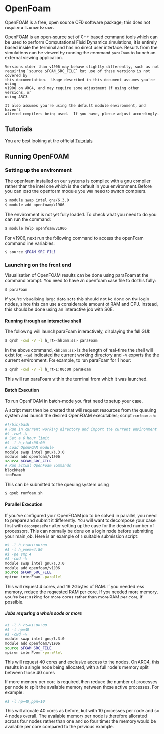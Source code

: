 # OpenFoam

OpenFOAM is a free, open source CFD software package; this does not require a
license to use.

OpenFOAM is an open-source set of C++ based command tools which can be used to
perform Computational Fluid Dynamics simulations, it is entirely based inside
the terminal and has no direct user interface. Results from the simulations can
be viewed by running the command `paraFoam` to launch an external viewing
application.

```{note}
Versions older than v1906 may behave slightly differently, such as not
requiring `source $FOAM_SRC_FILE` but use of these versions is not covered by
this documentation.  Usage described in this document assumes you're using
v1906 on ARC4, and may require some adjustment if using other versions, or
using ARC3.

It also assumes you're using the default module environment, and haven't
altered compilers being used.  If you have, please adjust accordingly.
```

## Tutorials

You are best looking at the official
[Tutorials](https://www.openfoam.com/documentation/tutorial-guide)

## Running OpenFOAM

### Setting up the environment

The openfoam installed on our systems is compiled with a gnu compiler rather
than the intel one which is the default in your environment. Before you can
load the openfoam module you will need to switch compilers.

```bash
$ module swap intel gnu/6.3.0
$ module add openfoam/v1906
```

The environment is not yet fully loaded. To check what you need to do you can
run the command:

```bash
$ module help openfoam/v1906
```

For v1906, next run the following command to access the openFoam command line
variables:

```bash
$ source $FOAM_SRC_FILE
```

### Launching on the front end

Visualisation of OpenFOAM results can be done using paraFoam at the command
prompt. You need to have an openfoam case file to do this fully:

```bash
$ paraFoam
```

If you're visualising large data sets this should not be done on the login
nodes, since this can use a considerable amount of RAM and CPU. Instead, this
should be done using an interactive job with SGE.

#### Running through an interactive shell

The following will launch paraFoam interactively, displaying the full GUI:

```bash
$ qrsh -cwd -V -l h_rt=<hh:mm:ss> paraFoam
```

In the above command, `<hh:mm:ss>` is the length of real-time the shell will
exist for, `-cwd` indicated the current working directory and `-V` exports the
the current environment.  For example, to run paraFoam for 1 hour:

```bash
$ qrsh -cwd -V -l h_rt=1:00:00 paraFoam
```

This will run paraFoam within the terminal from which it was launched.

#### Batch Execution

To run OpenFOAM in batch-mode you first need to setup your case.

A script must then be created that will request resources from the queuing
system and launch the desired OpenFOAM executables; script `runfoam.sh`:

```bash
#!/bin/bash
# Run in current working directory and import the current environment
#$ -cwd -V
# Set a 6 hour limit
#$ -l h_rt=6:00:00
# Load OpenFOAM module
module swap intel gnu/6.3.0
module add openfoam/v1906
source $FOAM_SRC_FILE
# Run actual OpenFoam commands
blockMesh
icoFoam
```

This can be submitted to the queuing system using:

```bash
$ qsub runfoam.sh
```

#### Parallel Execution

If you've configured your OpenFOAM job to be solved in parallel, you need to
prepare and submit it differently.  You will want to decompose your case first
with `decomposePar` after setting up the case for the desired number of
processors.  This can normally be done on a login node before submitting your
main job.  Here is an example of a suitable submission script:

```bash
#$ -l h_rt=01:00:00
#$ -l h_vmem=4.8G
#$ -pe smp 4
#$ -cwd -V
module swap intel gnu/6.3.0
module add openfoam/v1906
source $FOAM_SRC_FILE
mpirun interFoam -parallel
```

This will request 4 cores, and 19.2Gbytes of RAM.  If you needed less memory,
reduce the requested RAM per core.  If you needed more memory, you're best
asking for more cores rather than more RAM per core, if possible.

##### Jobs requiring a whole node or more

```bash
#$ -l h_rt=01:00:00
#$ -l np=40
#$ -cwd -V
module swap intel gnu/6.3.0
module add openfoam/v1906
source $FOAM_SRC_FILE
mpirun interFoam -parallel
```

This will request 40 cores and exclusive access to the nodes. On ARC4, this
results in a single node being allocated, with a full node's memory split
between those 40 cores.

If more memory per core is required, then reduce the number of processes per
node to split the available memory netween those active processes. For example:

```bash
#$ -l np=40,ppn=10
```

This will allocate 40 cores as before, but with 10 processes per node and so 4
nodes overall. The available memory per node is therefore allocated across four
nodes rather than one and so four times the memory would be available per core
compared to the previous example.
